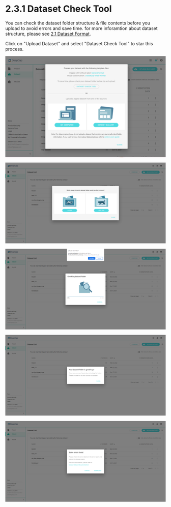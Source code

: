 # 2.3.1 Dataset Check Tool

You can check the dataset folder structure & file contents before you upload to avoid errors and save time. for more inforamtion about dataset structure, please see [2.1 Dataset Format](../upload-dataset.md).

Click on "Upload Dataset" and select "Dataset Check Tool" to star this process.

![Running the "Dataset Check Tool" before uploading the zipped file may save you precious time](../../.gitbook/assets/con-2-3-3-1-new.png)

![Select the image format in the folder](../../.gitbook/assets/con-2-3-1-1-new.png)

![After selecting a folder from your device, DeepQ AI platform will ask for user's permission to start the scan. The total scan time will depend on both the users connection speed and the contents of the folder.](../../.gitbook/assets/con-2-3-1-2-new.png)

![A confirmation message will appear once the scan is complete, the folder is ready to be ziipped and uploaded.](../../.gitbook/assets/con-2-3-1-3-new.png)

![If the scan did not pass, the system will provide an error report for users to download and fix the dataset structure/contents accordingly.](../../.gitbook/assets/con-2-3-1-4-new.png)
